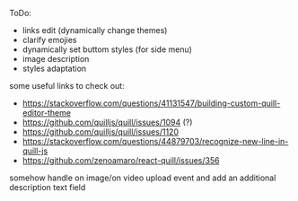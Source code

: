 ToDo:
 - links edit (dynamically change themes)
 - clarify emojies
 - dynamically set buttom styles (for side menu)
 - image description
 - styles adaptation

some useful links to check out: 
 - https://stackoverflow.com/questions/41131547/building-custom-quill-editor-theme
 - https://github.com/quilljs/quill/issues/1094 (?)
 - https://github.com/quilljs/quill/issues/1120
 - https://stackoverflow.com/questions/44879703/recognize-new-line-in-quill-js
 - https://github.com/zenoamaro/react-quill/issues/356

 somehow handle on image/on video upload event and add an additional description text field